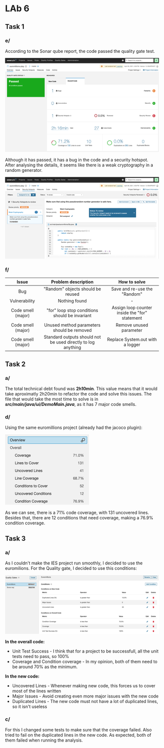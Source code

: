 # LAb 6

## Task 1

### e/

According to the Sonar qube report, the code passed the quality gate test. 

![](img/sonar.png)

Although it has passed, it has a bug in the code and a security hotspot. After analysing the details, it seems like there is a weak cryptography in a random generator. 

![](img/security.png)

### f/

| **Issue**          | **Problem description**                        | **How to solve**                               |
|:------------------:|:----------------------------------------------:|:----------------------------------------------:|
| Bug                | "Random" objects should be reused              | Save and re-use the "Random"                   |
| Vulnerability      | Nothing found                                  | -                                              |
| Code smell (major) | "for" loop stop conditions should be invariant | Assign loop counter inside the "for" statement |
| Code smell (major) | Unused method parameters should be removed     | Remove unused parameter                        |
| Code smell (major) | Standard outputs should not be used directly to log anything | Replace System.out with a logger |


## Task 2

### a/

The total technical debt found was **2h10min**. This value means that it would take aproximatly 2h20min to refactor the code and solve this issues. The file that would take the most time to solve is in ***src/main/java/ui/DemoMain.java***, as it has 7 major code smells.

### d/

Using the same euromillions project (already had the jacoco plugin):

![](img/coverage.png)

As we can see, there is a 71% code coverage, with 131 uncovered lines. Besides that, there are 12 conditions that need coverage, making a 76.9% condition coverage.

## Task 3

### a/

As I couldn't make the IES project run smoothly, I decided to use the euromilions. For the Quality gate, I decided to use this conditions:

![](img/quality_gate.png)

**In the overall code:**

- Unit Test Success - I think that for a project to be successfull, all the unit tests need to pass, so 100%
- Coverage and Condition coverage - In my opinion, both of them need to be around 70% as the minimum.

**In the new code:**

- Uncovered Lines - Whenever making new code, this forces us to cover most of the lines written
- Major Issues - Avoid creating even more major issues with the new code
- Duplicated Lines - The new code must not have a lot of duplicated lines, so it isn't useless

### c/

For this I changed some tests to make sure that the coverage failed. Also tried to fail on the duplicated lines in the new code. As expected, both of them failed when running the analysis.



